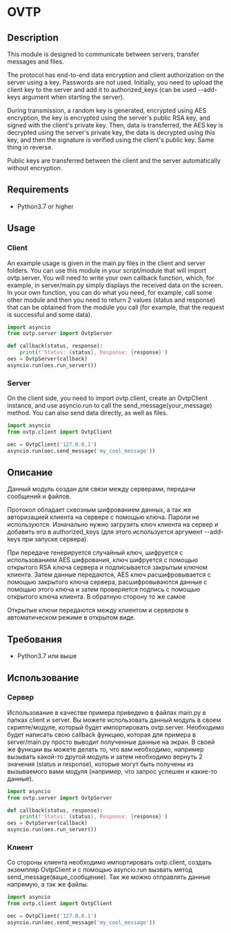 # OVTP

## Description

This module is designed to communicate between servers, transfer messages and files.

The protocol has end-to-end data encryption and client authorization on the server using a key. Passwords are not used. Initially, you need to upload the client key to the server and add it to authorized_keys (can be used --add-keys argument when starting the server).

During transmission, a random key is generated, encrypted using AES encryption, the key is encrypted using the server's public RSA key, and signed with the client's private key. Then, data is transferred, the AES key is decrypted using the server's private key, the data is decrypted using this key, and then the signature is verified using the client's public key. Same thing in reverse.

Public keys are transferred between the client and the server automatically without encryption.

## Requirements
- Python3.7 or higher

## Usage

### Client

An example usage is given in the main.py files in the client and server folders. You can use this module in your script/module that will import ovtp.server. You will need to write your own callback function, which, for example, in server/main.py simply displays the received data on the screen. In your own function, you can do what you need, for example, call some other module and then you need to return 2 values (status and response) that can be obtained from the module you call (for example, that the request is successful and some data).
```python
import asyncio
from ovtp.server import OvtpServer

def callback(status, response):
    print(f'Status: {status}, Response: {response}')
oes = OvtpServer(callback)
asyncio.run(oes.run_server())
```


### Server

On the client side, you need to import ovtp.client, create an OvtpClient instance, and use asyncio.run to call the send_message(your_message) method. You can also send data directly, as well as files.

```python
import asyncio
from ovtp.client import OvtpClient

oec = OvtpClient('127.0.0.1')
asyncio.run(oec.send_message('my_cool_message'))
```

## Описание

Данный модуль создан для связи между серверами, передачи сообщений и файлов.

Протокол обладает сквозным шифрованием данных, а так же авторизацией клиента на сервере с помощью ключа. Пароли не используются. Изначально нужно загрузить ключ клиента на сервер и добавить его в authorized_keys (для этого используется аргумент --add-keys при запуске сервера).

При передаче генерируется случайный ключ, шифруется с использованием AES шифрования, ключ шифруется с помощью открытого RSA ключа сервера и подписывается закрытым ключом клиента. Затем данные передаются, AES ключ расшифровывается с помощью закрытого ключа сервера, расшифровываются данные с помощью этого ключа и затем проверяется подпись с помощью открытого ключа клиента. В обратную сторону то же самое

Открытые ключи передаются между клиентом и сервером в автоматическом режиме в открытом виде.

## Требования
- Python3.7 или выше

## Использование

### Сервер
Использование в качестве примера приведено в файлах main.py в папках client и server. Вы можете использовать данный модуль в своем скрипте/модуле, который будет импортировать ovtp.server. Необходимо будет написать свою callback функцию, которая для примера в server/main.py просто выводит полученные данные на экран. В своей же функции вы можете делать то, что вам необходимо, например вызывать какой-то другой модуль и затем необходимо вернуть 2 значения (status и response), которые могут быть получены из вызываемого вами модуля (например, что запрос успешен и какие-то данные).
```python
import asyncio
from ovtp.server import OvtpServer

def callback(status, response):
    print(f'Status: {status}, Response: {response}')
oes = OvtpServer(callback)
asyncio.run(oes.run_server())
```

### Клиент
Со стороны клиента необходимо импортировать ovtp.client, создать экземпляр OvtpClient и с помощью asyncio.run вызвать метод send_message(ваше_сообщение). Так же можно отправлять данные напрямую, а так же файлы.

```python
import asyncio
from ovtp.client import OvtpClient

oec = OvtpClient('127.0.0.1')
asyncio.run(oec.send_message('my_cool_message'))
```
